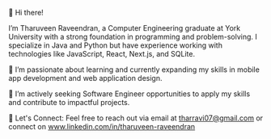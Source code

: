 👋 Hi there!

I’m Tharuveen Raveendran, a Computer Engineering graduate at York University with a strong foundation in programming and problem-solving. I specialize in Java and Python but have experience working with technologies like JavaScript, React, Next.js, and SQLite.

🌱 I’m passionate about learning and currently expanding my skills in mobile app development and web application design.

🚀 I’m actively seeking Software Engineer opportunities to apply my skills and contribute to impactful projects.

📩 Let's Connect: Feel free to reach out via email at tharravi07@gmail.com or connect on www.linkedin.com/in/tharuveen-raveendran

